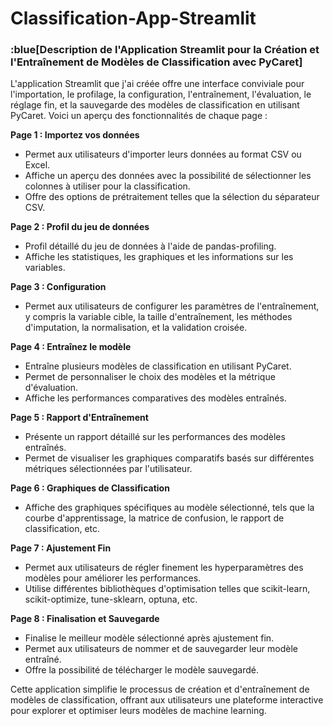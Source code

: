 # Classification-App-Streamlit

### **:blue[Description de l'Application Streamlit pour la Création et l'Entraînement de Modèles de Classification avec PyCaret]**

L'application Streamlit que j'ai créée offre une interface conviviale pour l'importation, le profilage, la configuration, l'entraînement, l'évaluation, le réglage fin, et la sauvegarde des modèles de classification en utilisant PyCaret. Voici un aperçu des fonctionnalités de chaque page :

**Page 1 : Importez vos données**
- Permet aux utilisateurs d'importer leurs données au format CSV ou Excel.
- Affiche un aperçu des données avec la possibilité de sélectionner les colonnes à utiliser pour la classification.
- Offre des options de prétraitement telles que la sélection du séparateur CSV.

**Page 2 : Profil du jeu de données**
- Profil détaillé du jeu de données à l'aide de pandas-profiling.
- Affiche les statistiques, les graphiques et les informations sur les variables.

**Page 3 : Configuration**
- Permet aux utilisateurs de configurer les paramètres de l'entraînement, y compris la variable cible, la taille d'entraînement, les méthodes d'imputation, la normalisation, et la validation croisée.

**Page 4 : Entraînez le modèle**
- Entraîne plusieurs modèles de classification en utilisant PyCaret.
- Permet de personnaliser le choix des modèles et la métrique d'évaluation.
- Affiche les performances comparatives des modèles entraînés.

**Page 5 : Rapport d'Entraînement**
- Présente un rapport détaillé sur les performances des modèles entraînés.
- Permet de visualiser les graphiques comparatifs basés sur différentes métriques sélectionnées par l'utilisateur.

**Page 6 : Graphiques de Classification**
- Affiche des graphiques spécifiques au modèle sélectionné, tels que la courbe d'apprentissage, la matrice de confusion, le rapport de classification, etc.

**Page 7 : Ajustement Fin**
- Permet aux utilisateurs de régler finement les hyperparamètres des modèles pour améliorer les performances.
- Utilise différentes bibliothèques d'optimisation telles que scikit-learn, scikit-optimize, tune-sklearn, optuna, etc.

**Page 8 : Finalisation et Sauvegarde**
- Finalise le meilleur modèle sélectionné après ajustement fin.
- Permet aux utilisateurs de nommer et de sauvegarder leur modèle entraîné.
- Offre la possibilité de télécharger le modèle sauvegardé.

Cette application simplifie le processus de création et d'entraînement de modèles de classification, offrant aux utilisateurs une plateforme interactive pour explorer et optimiser leurs modèles de machine learning.
           
